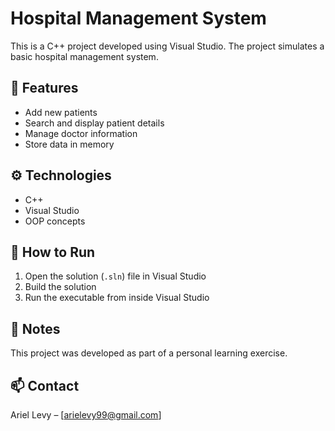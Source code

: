 ﻿# Hospital Management System

This is a C++ project developed using Visual Studio.
The project simulates a basic hospital management system.

## 📁 Features

- Add new patients
- Search and display patient details
- Manage doctor information
- Store data in memory

## ⚙️ Technologies

- C++
- Visual Studio
- OOP concepts

## 🚀 How to Run

1. Open the solution (`.sln`) file in Visual Studio
2. Build the solution
3. Run the executable from inside Visual Studio

## 📌 Notes

This project was developed as part of a personal learning exercise.

## 📫 Contact

Ariel Levy – [arielevy99@gmail.com]
